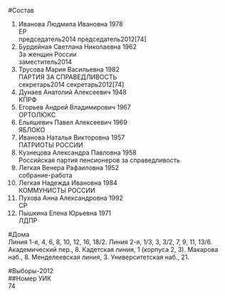 #Состав  
1. Иванова Людмила Ивановна 1978  
    ЕР  
    председатель2014  председатель2012[74]  
2. Бурдейная Светлана Николаевна 1962  
    За женщин России  
    заместитель2014  
3. Трусова Мария Васильевна 1982  
    ПАРТИЯ ЗА СПРАВЕДЛИВОСТЬ  
    секретарь2014 секретарь2012[74]    
4. Дунаев Анатолий Алексеевич 1948  
    КПРФ  
5. Егорьев Андрей Владимирович 1967  
    ОРТОЛЮКС  
6. Ельяшевич Павел Алексеевич 1969  
    ЯБЛОКО  
7. Иванова Наталья Викторовна 1957  
    ПАТРИОТЫ РОССИИ  
8. Кузнецова Александра Павловна 1958  
    Российская партия пенсионеров за справедливость  
9. Легкая Венера Рафаиловна 1952  
    собрание-работа  
10. Легкая Надежда Ивановна 1984  
    КОММУНИСТЫ РОССИИ  
11. Пухова Анна Александровна 1992  
    СР  
12. Пышкина Елена Юрьевна 1971  
    ЛДПР  

#Дома  
Линия  1-я,      4, 6, 8, 10, 12, 16, 18/2. Линия  2-я,      1/3, 3, 3/2, 7,  9, 11, 13/6. Академический пер.,   8. Кадетская линия,   1 (корпуса 2, 3). Макарова наб.,   8. Менделеевская линия,   3. Университетская наб.,    21.  
  
#Выборы-2012  
##Номер УИК  
74  
